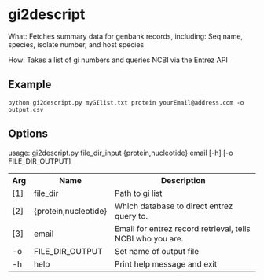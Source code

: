 gi2descript
================================

What: Fetches summary data for genbank records, including: Seq name, species, isolate number, and host species  

How: Takes a list of gi numbers and queries NCBI via the Entrez API


Example
-------------------------

    python gi2descript.py myGIlist.txt protein yourEmail@address.com -o output.csv


Options
-------------------------

usage: gi2descript.py file_dir_input {protein,nucleotide} email [-h] [-o FILE_DIR_OUTPUT] 


<table>

  <tr>
	<th>Arg</th><th>Name</th><th>Description</th>
  </tr>
  
  <tr>
	<td>[1]</td><td>file_dir</td><td>Path to gi list</td>
  </tr>
  
  <tr>
	<td>[2]</td><td>{protein,nucleotide}</td><td>Which database to direct entrez query to.</td>
  </tr>

  <tr>
	<td>[3]</td><td>email</td><td>Email for entrez record retrieval, tells NCBI who you are.</td>
  </tr>

  <tr>
    <td>-o</td><td>FILE_DIR_OUTPUT</td><td>Set name of output file</td>
  </tr>
  
  <tr>
    <td>-h</td><td>help</td><td>Print help message and exit</td>
  </tr>

</table>
